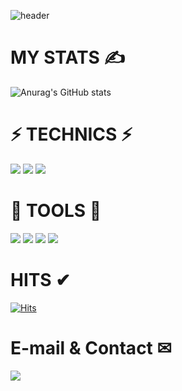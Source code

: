 ![header](https://capsule-render.vercel.app/api?type=Shark&color=auto&height=300&section=header&text=Seongjin&fontSize=90)

# MY STATS ✍
![Anurag's GitHub stats](https://github-readme-stats.vercel.app/api?username=Seongjin&show_icons=true&theme=radical)
# ⚡ TECHNICS ⚡
<img src="https://img.shields.io/badge/Java-e69138?style=flat&logo=Java&logoColor=ededed"/>
<img src="https://img.shields.io/badge/JavaScript-B9FF5F?style=flat&logo=JavaScript&logoColor=FFB45F"/>
<img src="https://img.shields.io/badge/C-16537e?style=flat&logo=C&logoColor=white"/>

# 🔧 TOOLS 🔧

<img src="https://img.shields.io/badge/IntelliJ IDEA-eeeeee?style=flat&logo=IntelliJ IDEA&logoColor=000000"/>
<img src="https://img.shields.io/badge/Android Studio-41C1D0?style=flat&logo=Android Studio&logoColor=48F885"/>
<img src="https://img.shields.io/badge/Visual Studio Code-8DA9CB?style=flat&logo=Visual Studio Code&logoColor=1053A8"/>
<img src="https://img.shields.io/badge/visual studio-eeeeee?style=flat&logo=Visual Studio&logoColor=000000"/>


# HITS ✔
[![Hits](https://hits.seeyoufarm.com/api/count/incr/badge.svg?url=https%3A%2F%2Fgithub.com%2FGodDataBase&count_bg=%2379C83D&title_bg=%23D9FF6C&icon=&icon_color=%23E7E7E7&title=hits&edge_flat=false)](https://hits.seeyoufarm.com)

# E-mail & Contact ✉
<img src="https://img.shields.io/badge/baeseongjin0311@gmail.com-ffffff?style=flat&logo=Gmail&logoColor=ff1100"/>

